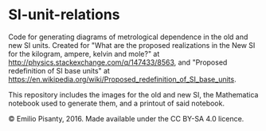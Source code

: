 # SI-unit-relations
Code for generating diagrams of metrological dependence in the old and new SI units. Created for "What are the proposed realizations in the New SI for the kilogram, ampere, kelvin and mole?" at  http://physics.stackexchange.com/q/147433/8563, and "Proposed redefinition of SI base units" at https://en.wikipedia.org/wiki/Proposed_redefinition_of_SI_base_units.

This repository includes the images for the old and new SI, the Mathematica notebook used to generate them, and a printout of said notebook.

© Emilio Pisanty, 2016. Made available under the CC BY-SA 4.0 licence.
